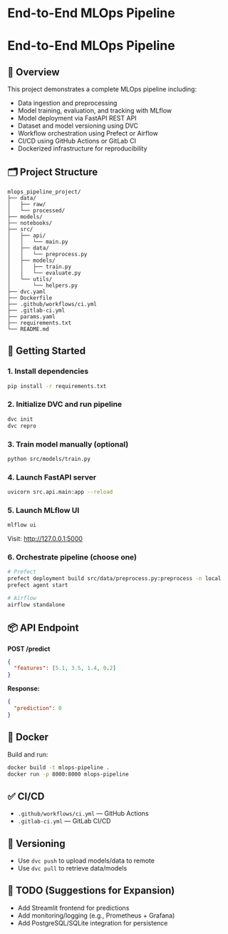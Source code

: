 # End-to-End MLOps Pipeline
# End-to-End MLOps Pipeline

## 🧠 Overview
This project demonstrates a complete MLOps pipeline including:
- Data ingestion and preprocessing
- Model training, evaluation, and tracking with MLflow
- Model deployment via FastAPI REST API
- Dataset and model versioning using DVC
- Workflow orchestration using Prefect or Airflow
- CI/CD using GitHub Actions or GitLab CI
- Dockerized infrastructure for reproducibility

## 🗂️ Project Structure
```
mlops_pipeline_project/
├── data/
│   ├── raw/
│   └── processed/
├── models/
├── notebooks/
├── src/
│   ├── api/
│   │   └── main.py
│   ├── data/
│   │   └── preprocess.py
│   ├── models/
│   │   ├── train.py
│   │   └── evaluate.py
│   └── utils/
│       └── helpers.py
├── dvc.yaml
├── Dockerfile
├── .github/workflows/ci.yml
├── .gitlab-ci.yml
├── params.yaml
├── requirements.txt
└── README.md
```

## 🏁 Getting Started

### 1. Install dependencies
```bash
pip install -r requirements.txt
```

### 2. Initialize DVC and run pipeline
```bash
dvc init
dvc repro
```

### 3. Train model manually (optional)
```bash
python src/models/train.py
```

### 4. Launch FastAPI server
```bash
uvicorn src.api.main:app --reload
```

### 5. Launch MLflow UI
```bash
mlflow ui
```
Visit: http://127.0.0.1:5000

### 6. Orchestrate pipeline (choose one)
```bash
# Prefect
prefect deployment build src/data/preprocess.py:preprocess -n local
prefect agent start

# Airflow
airflow standalone
```

## 📦 API Endpoint
**POST /predict**
```json
{
  "features": [5.1, 3.5, 1.4, 0.2]
}
```
**Response:**
```json
{
  "prediction": 0
}
```

## 🐳 Docker
Build and run:
```bash
docker build -t mlops-pipeline .
docker run -p 8000:8000 mlops-pipeline
```

## ✅ CI/CD
- `.github/workflows/ci.yml` — GitHub Actions
- `.gitlab-ci.yml` — GitLab CI/CD

## 📂 Versioning
- Use `dvc push` to upload models/data to remote
- Use `dvc pull` to retrieve data/models

## 📌 TODO (Suggestions for Expansion)
- Add Streamlit frontend for predictions
- Add monitoring/logging (e.g., Prometheus + Grafana)
- Add PostgreSQL/SQLite integration for persistence